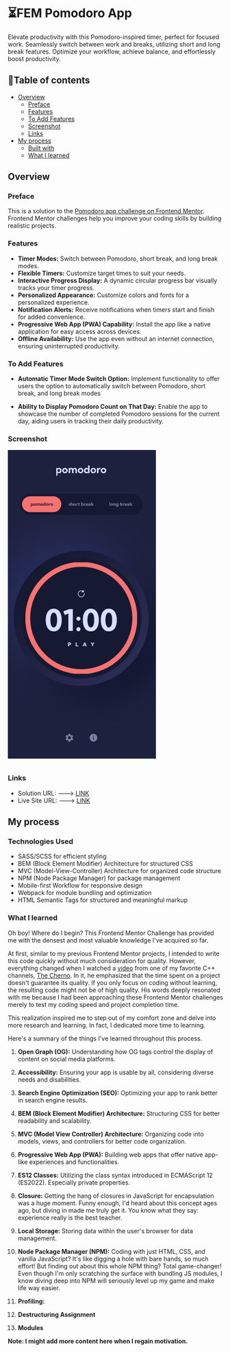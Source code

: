 # ⏳FEM Pomodoro App

Elevate productivity with this Pomodoro-inspired timer, perfect for focused work. Seamlessly switch between work and breaks, utilizing short and long break features. Optimize your workflow, achieve balance, and effortlessly boost productivity.

## 📃Table of contents

- [Overview](#overview)
  - [Preface](#preface)
  - [Features](#features)
  - [To Add Features](#to-add-features)
  - [Screenshot](#screenshot)
  - [Links](#links)
- [My process](#my-process)
  - [Built with](#built-with)
  - [What I learned](#what-i-learned)

## Overview

### Preface

This is a solution to the [Pomodoro app challenge on Frontend Mentor](https://www.frontendmentor.io/challenges/pomodoro-app-KBFnycJ6G). Frontend Mentor challenges help you improve your coding skills by building realistic projects.

### Features

- **Timer Modes:** Switch between Pomodoro, short break, and long break modes. 
- **Flexible Timers:** Customize target times to suit your needs.
- **Interactive Progress Display:** A dynamic circular progress bar visually tracks your timer progress.
- **Personalized Appearance:** Customize colors and fonts for a personalized experience.
- **Notification Alerts:** Receive notifications when timers start and finish for added convenience.
- **Progressive Web App (PWA) Capability:** Install the app like a native application for easy access across devices.
- **Offline Availability:** Use the app even without an internet connection, ensuring uninterrupted productivity.

### To Add Features

- **Automatic Timer Mode Switch Option:** Implement functionality to offer users the option to automatically switch between Pomodoro, short break, and long break modes

- **Ability to Display Pomodoro Count on That Day:** Enable the app to showcase the number of completed Pomodoro sessions for the current day, aiding users in tracking their daily productivity.

### Screenshot

![](./preview/screenshot.png)

### Links

- Solution URL: ---> [LINK](https://www.frontendmentor.io/solutions/fem-pomodoro-app-using-html-css-and-vanilla-javascript-g8E78rx7dm)
- Live Site URL: ---> [LINK](https://fempomodoro.netlify.app/)

## My process

### Technologies Used

- SASS/SCSS for efficient styling
- BEM (Block Element Modifier) Architecture for structured CSS
- MVC (Model-View-Controller) Architecture for organized code structure
- NPM (Node Package Manager) for package management
- Mobile-first Workflow for responsive design
- Webpack for module bundling and optimization
- HTML Semantic Tags for structured and meaningful markup

### What I learned

Oh boy! Where do I begin? This Frontend Mentor Challenge has provided me with the densest and most valuable knowledge I've acquired so far.

At first, similar to my previous Frontend Mentor projects, I intended to write this code quickly without much consideration for quality. However, everything changed when I watched a [video](https://www.youtube.com/watch?v=GEr--yTShz8&t=394s) from one of my favorite C++ channels, [The Cherno](https://www.youtube.com/@TheCherno/). In it, he emphasized that the time spent on a project doesn't guarantee its quality. If you only focus on coding without learning, the resulting code might not be of high quality. His words deeply resonated with me because I had been approaching these Frontend Mentor challenges merely to test my coding speed and project completion time.

This realization inspired me to step out of my comfort zone and delve into more research and learning. In fact, I dedicated more time to learning.

Here's a summary of the things I've learned throughout this process.


1. **Open Graph (OG):** Understanding how OG tags control the display of content on social media platforms.
  
2. **Accessibility:** Ensuring your app is usable by all, considering diverse needs and disabilities.
  
3. **Search Engine Optimization (SEO):** Optimizing your app to rank better in search engine results.
  
4. **BEM (Block Element Modifier) Architecture:** Structuring CSS for better readability and scalability.
  
5. **MVC (Model View Controller) Architecture:** Organizing code into models, views, and controllers for better code organization.
  
6. **Progressive Web App (PWA):** Building web apps that offer native app-like experiences and functionalities.
  
7. **ES12 Classes:** Utilizing the class syntax introduced in ECMAScript 12 (ES2022). Especially private properties.
  
8. **Closure:** Getting the hang of closures in JavaScript for encapsulation was a huge moment. Funny enough, I'd heard about this concept ages ago, but diving in made me truly get it. You know what they say: experience really is the best teacher.
  
9. **Local Storage:** Storing data within the user's browser for data management.
  
10. **Node Package Manager (NPM):** Coding with just HTML, CSS, and vanilla JavaScript? It's like digging a hole with bare hands, so much effort! But finding out about this whole NPM thing? Total game-changer! Even though I'm only scratching the surface with bundling JS modules, I know diving deep into NPM will seriously level up my game and make life way easier.

11. **Profiling:**

12. **Destructuring Assignment**
13. **Modules**

**Note: I might add more content here when I regain motivation.**
